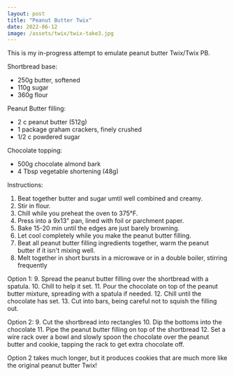 ```yaml
---
layout: post
title: "Peanut Butter Twix"
date: 2022-06-12
image: /assets/twix/twix-take3.jpg
---
```


This is my in-progress attempt to emulate peanut butter Twix/Twix PB.

Shortbread base:
- 250g butter, softened
- 110g sugar
- 360g flour

Peanut Butter filling:
- 2 c peanut butter (512g)
- 1 package graham crackers, finely crushed
- 1/2 c powdered sugar

Chocolate topping:
- 500g chocolate almond bark
- 4 Tbsp vegetable shortening (48g)

Instructions:
1. Beat together butter and sugar umtil well combined and creamy.
2. Stir in flour.
3. Chill while you preheat the oven to 375°F.
4. Press into a 9x13" pan, lined with foil or parchment paper.
5. Bake 15-20 min until the edges are just barely browning.
6. Let cool completely while you make the peanut butter filling.
1. Beat all peanut butter filling ingredients together, warm the peanut butter if it isn't mixing well.
1. Melt together in short bursts in a microwave or in a double boiler, stirring frequently

Option 1:
9. Spread the peanut butter filling over the shortbread with a spatula.
10. Chill to help it set.
11. Pour the chocolate on top of the peanut butter mixture, spreading with a spatula if needed.
12. Chill until the chocolate has set.
13. Cut into bars, being careful not to squish the filling out.

Option 2:
9. Cut the shortbread into rectangles
10. Dip the bottoms into the chocolate
11. Pipe the peanut butter filling on top of the shortbread
12. Set a wire rack over a bowl and slowly spoon the chocolate over the peanut butter and cookie, tapping the rack to get extra chocolate off.

Option 2 takes much longer, but it produces cookies that are much more like the original peanut butter Twix!